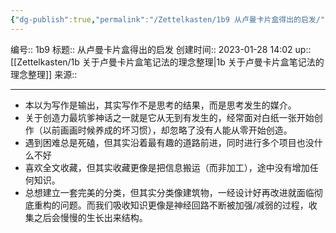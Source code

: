 ```yaml
---
{"dg-publish":true,"permalink":"/Zettelkasten/1b9 从卢曼卡片盒得出的启发/","dgPassFrontmatter":true}
---
```


编号:: 1b9
标题:: 从卢曼卡片盒得出的启发
创建时间:: 2023-01-28 14:02
up:: [[Zettelkasten/1b 关于卢曼卡片盒笔记法的理念整理\|1b 关于卢曼卡片盒笔记法的理念整理]]
来源:: 

---

- 本以为写作是输出，其实写作不是思考的结果，而是思考发生的媒介。
- 关于创造力最坑爹神话之一就是它从无到有发生的，经常面对白纸一张开始创作（以前画画时候养成的坏习惯），却忽略了没有人能从零开始创造。
- 遇到困难总是死磕，但其实沿着最有趣的道路前进，同时进行多个项目也没什么不好
- 喜欢全文收藏，但其实收藏更像是把信息搬运（而非加工），途中没有增加任何知识。
- 总想建立一套完美的分类，但其实分类像建筑物，一经设计好再改进就面临彻底重构的问题。而我们吸收知识更像是神经回路不断被加强/减弱的过程，收集之后会慢慢的生长出来结构。
